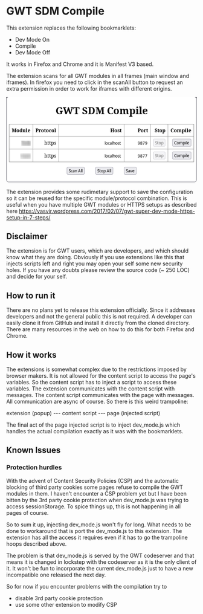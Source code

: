 # GWT SDM Compile

This extension replaces the following bookmarklets:

* Dev Mode On
* Compile
* Dev Mode Off

It works in Firefox and Chrome and it is Manifest V3 based.

The extension scans for all GWT modules in all frames (main window and
iframes). In firefox you need to click in the scanAll button to request
an extra permission in order to work for iframes with different origins.

![Screenshot](img/screenshot.png)

The extension provides some rudimetary support to save the configuration so
it can be reused for the specific module/protocol combination. This is
useful when you have multiple GWT modules or HTTPS setups as described here
https://vasvir.wordpress.com/2017/02/07/gwt-super-dev-mode-https-setup-in-7-steps/

## Disclaimer

The extension is for GWT users, which are developers, and which should know
what they are doing. Obviously if you use extensions like this that injects
scripts left and right you may open your self some new security holes. If you
have any doubts please review the source code (~ 250 LOC) and decide for your
self.

## How to run it

There are no plans yet to release this extension officially. Since it
addresses developers and not the general public this is not required.
A developer can easily clone it from GitHub and install it directly from
the cloned directory. There are many resources in the web on how to do this
for both Firefox and Chrome.

## How it works

The extensions is somewhat complex due to the restrictions imposed by
browser makers. It is not allowed for the content script to access the
page's variables. So the content script has to inject a script to access
these variables. The extension communicates with the content script with
messages. The content script communicates with the page with messages. All
communication are async of course. So there is this weird trampoline:

extension (popup) --- content script --- page (injected script)

The final act of the page injected script is to inject dev_mode.js which
handles the actual compilation exactly as it was with the bookmarklets.

## Known Issues

### Protection hurdles

With the advent of Content Security Policies (CSP) and the automatic blocking
of third party cookies some pages refuse to compile the GWT modules in them.
I haven't encounter a CSP problem yet but I have been bitten by the 3rd party
cookie protection when dev_mode.js was trying to access sessionStorage. To
spice things up, this is not happening in all pages of course.

So to sum it up, injecting dev_mode.js won't fly for long. What needs to be
done to workaround that is port the dev_mode.js to this extension. The
extension has all the access it requires even if it has to go the trampoline
hoops described above.

The problem is that dev_mode.js is served by the GWT codeserver and that
means it is changed in lockstep with the codeserver as it is the only client
of it. It won't be fun to incorporate the current dev_mode.js just to have a
new incompatible one released the next day.

So for now if you encounter problems with the compilation try to

* disable 3rd party cookie protection
* use some other extension to modify CSP
